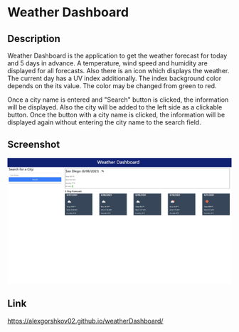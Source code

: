 # Weather Dashboard

## Description

Weather Dashboard is the application to get the weather forecast for today and 5 days in advance. A temperature, wind speed and humidity are displayed for all forecasts. Also there is an icon which displays the weather. The current day has a UV index additionally. The index background color depends on the its value. The color may be changed from green to red.

Once a city name is entered and "Search" button is clicked, the information will be displayed. Also the city will be added to the left side as a clickable button. Once the button with a city name is clicked, the information will be displayed again without entering the city name to the search field. 

## Screenshot
![Screenshot](./misc/screenshot.jpg?raw=true)

## Link
https://alexgorshkov02.github.io/weatherDashboard/